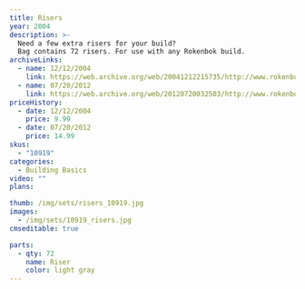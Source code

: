 ```yaml
---
title: Risers
year: 2004
description: >-
  Need a few extra risers for your build?
  Bag contains 72 risers. For use with any Rokenbok build.
archiveLinks:
  - name: 12/12/2004
    link: https://web.archive.org/web/20041212215735/http://www.rokenbok.com/catalog/pd_bb_10919.html
  - name: 07/20/2012
    link: https://web.archive.org/web/20120720032503/http://www.rokenbok.com/estore/construction/riser-set-gray
priceHistory:
  - date: 12/12/2004
    price: 9.99
  - date: 07/20/2012
    price: 14.99
skus:
  - "10919"
categories: 
  - Building Basics
video: ""
plans:

thumb: /img/sets/risers_10919.jpg
images:
  - /img/sets/10919_risers.jpg
cmseditable: true

parts:
  - qty: 72
    name: Riser
    color: light gray
---
```

